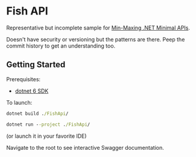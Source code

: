 # Fish API

Representative but incomplete sample for [Min-Maxing .NET Minimal APIs](../readme.md).

Doesn't have security or versioning but the patterns are there. Peep the commit history to get an understanding too.

## Getting Started

Prerequisites:

- [dotnet 6 SDK](https://dotnet.microsoft.com/en-us/download/dotnet/6.0)

To launch:

```cmd
dotnet build ./FishApi/

dotnet run --project ./FishApi/
```

(or launch it in your favorite IDE)

Navigate to the root to see interactive Swagger documentation.
